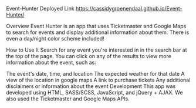 Event-Hunter
Deployed Link
https://cassidygroenendaal.github.io/Event-Hunter/

Overview
Event Hunter is an app that uses Ticketmaster and Google Maps to search for events and display additional information about them. There is even a day/night color scheme included!

How to Use It
Search for any event you're interested in in the search bar at the top of the page. You can click on any of the results to view more information about the event, such as:

The event's date, time, and location
The expected weather for that date
A view of the location in google maps
A link to purchase tickets
Any additional disclaimers or information about the event
Development
This app was developed using HTML, SASS/SCSS, JavaScript, and jQuery + AJAX. We also used the Ticketmaster and Google Maps APIs.
